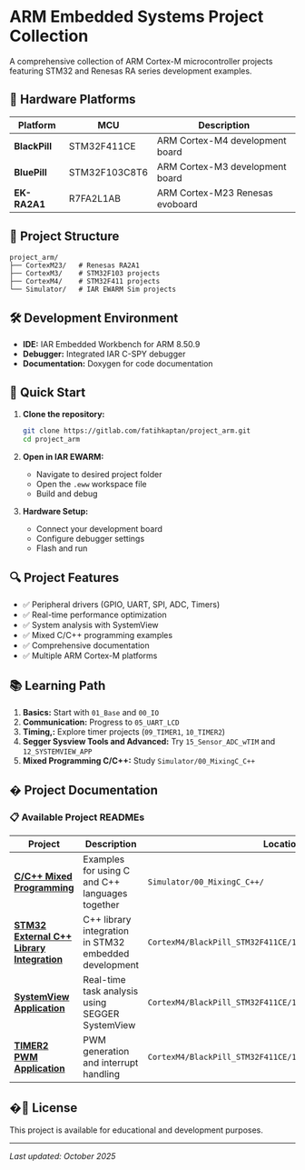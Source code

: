 # ARM Embedded Systems Project Collection

A comprehensive collection of ARM Cortex-M microcontroller projects featuring STM32 and Renesas RA series development examples.

## 🔧 Hardware Platforms

| Platform | MCU | Description |
|----------|-----|-------------|
| **BlackPill** | STM32F411CE | ARM Cortex-M4 development board |
| **BluePill** | STM32F103C8T6 | ARM Cortex-M3 development board |
| **EK-RA2A1** | R7FA2L1AB | ARM Cortex-M23 Renesas evoboard |

## 📁 Project Structure

```
project_arm/
├── CortexM23/   # Renesas RA2A1 
├── CortexM3/    # STM32F103 projects
├── CortexM4/    # STM32F411 projects
└── Simulator/   # IAR EWARM Sim projects
```

## 🛠️ Development Environment

- **IDE:** IAR Embedded Workbench for ARM 8.50.9
- **Debugger:** Integrated IAR C-SPY debugger
- **Documentation:** Doxygen for code documentation

## 📖 Quick Start

1. **Clone the repository:**
   ```bash
   git clone https://gitlab.com/fatihkaptan/project_arm.git
   cd project_arm
   ```

2. **Open in IAR EWARM:**
   - Navigate to desired project folder
   - Open the `.eww` workspace file
   - Build and debug

3. **Hardware Setup:**
   - Connect your development board
   - Configure debugger settings
   - Flash and run

## 🔍 Project Features

- ✅ Peripheral drivers (GPIO, UART, SPI, ADC, Timers)
- ✅ Real-time performance optimization
- ✅ System analysis with SystemView
- ✅ Mixed C/C++ programming examples
- ✅ Comprehensive documentation
- ✅ Multiple ARM Cortex-M platforms

## 📚 Learning Path

1. **Basics:** Start with `01_Base` and `00_IO`
2. **Communication:** Progress to `05_UART_LCD`
3. **Timing,:** Explore timer projects (`09_TIMER1`, `10_TIMER2`)
4. **Segger Sysview Tools and Advanced:** Try `15_Sensor_ADC_wTIM` and `12_SYSTEMVIEW_APP`
5. **Mixed Programming C/C++:** Study `Simulator/00_MixingC_C++`

## � Project Documentation

### 📋 Available Project READMEs

| Project | Description | Location |
|---------|-------------|----------|
| **[C/C++ Mixed Programming](./Simulator/00_MixingC_C++/README.md)** | Examples for using C and C++ languages together | `Simulator/00_MixingC_C++/` |
| **[STM32 External C++ Library Integration](./CortexM4/BlackPill_STM32F411CE/16_Cpp_Library_Integration/README.md)** | C++ library integration in STM32 embedded development | `CortexM4/BlackPill_STM32F411CE/16_Cpp_Library_Integration/` |
| **[SystemView Application](./CortexM4/BlackPill_STM32F411CE/12_SYSTEMWIEW_APP/README.md)** | Real-time task analysis using SEGGER SystemView | `CortexM4/BlackPill_STM32F411CE/12_SYSTEMWIEW_APP/` |
| **[TIMER2 PWM Application](./CortexM4/BlackPill_STM32F411CE/10_TIMER2/README.md)** | PWM generation and interrupt handling | `CortexM4/BlackPill_STM32F411CE/10_TIMER2/` |

## �📄 License

This project is available for educational and development purposes.

---
*Last updated: October 2025*
